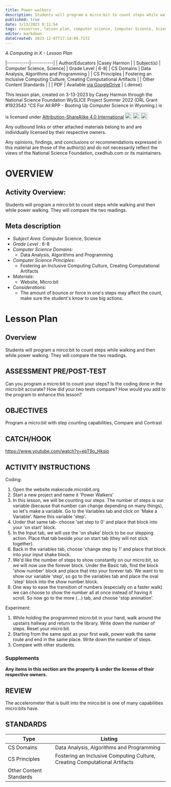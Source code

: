 ```yaml
---
title: Power walkers
description: Students will program a mirco:bit to count steps while walking and then while power walking. They will compare the two readings.
published: true
date: 3/13/2023 9:11:54
tags: resources, lesson plan, computer science, Computer Science, Science 
editor: markdown
dateCreated: 2023-12-07T17:14:09.717Z
---
```

*A Computing in X - Lesson Plan*

|-----------|-----------|
| Author/Educators |Casey Harmon |
| Subject(s) | Computer Science, Science|
| Grade Level | 6-8|
| CS Domains | Data Analysis, Algorithms and Programming |
| CS Principles | Fostering an Inclusive Computing Culture, Creating Computational Artifacts |
| Other Content Standards |  | 
| PDF | Available [via GoogleDrive](https://drive.google.com/open?id=13BjjAq5rU61uDk2yDNujabgrzghpjCfx) |
{.dense}






This lesson plan, created on 3-13-2023 by Casey Harmon through the National Science Foundation WySLICE Project Summer 2022 (DRL Grant #1923542 "CS For All:RPP - Booting Up Computer Science in Wyoming.) is  <p xmlns:cc="http://creativecommons.org/ns#" >  is licensed under <a href="http://creativecommons.org/licenses/by-sa/4.0/?ref=chooser-v1" target="_blank" rel="license noopener noreferrer" style="display:inline-block;">Attribution-ShareAlike 4.0 International<img style="height:22px!important;margin-left:3px;vertical-align:text-bottom;" src="https://mirrors.creativecommons.org/presskit/icons/cc.svg?ref=chooser-v1"><img style="height:22px!important;margin-left:3px;vertical-align:text-bottom;" src="https://mirrors.creativecommons.org/presskit/icons/by.svg?ref=chooser-v1"><img style="height:22px!important;margin-left:3px;vertical-align:text-bottom;" src="https://mirrors.creativecommons.org/presskit/icons/sa.svg?ref=chooser-v1"></a></p>


Any outbound links or other attached materials belong to and are individually licensed by their respective owners. 


Any opinions, findings, and conclusions or recommendations expressed in this material are those of the author(s) and do not necessarily reflect the views of the National Science Foundation, cxedhub.com or its maintainers.


# OVERVIEW
## Activity Overview:  
Students will program a mirco:bit to count steps while walking and then while power walking. They will compare the two readings.
## Meta description
+ *Subject Area:* Computer Science, Science 
+ *Grade Level :* 6-8 
+ *Computer Science Domains:*
   + Data Analysis, Algorithms and Programming
+ *Computer Science Principles:*
   + Fostering an Inclusive Computing Culture, Creating Computational Artifacts
+ *Materials:* 
   + Website, Micro:bit
+ *Considerations:*
   + The amount of bounce or force in one's steps may affect the count, make sure the student's know to use big actions.


# Lesson Plan
## Overview
Students will program a mirco:bit to count steps while walking and then while power walking. They will compare the two readings.
## ASSESSMENT PRE/POST-TEST
Can you program a micro:bit to count your steps? Is the coding done in the micro:bit accurate? How did your two tests compare? How would you add to the program to enhance this lesson?
## OBJECTIVES
Program a micro:bit with step counting capabilities, Compare and Contrast


## CATCH/HOOK
https://www.youtube.com/watch?v=epT9o_Hksio


## ACTIVITY INSTRUCTIONS
Coding:
1. Open the website makecode.microbit.org
2. Start a new project and name it 'Power Walkers'
3. In this lesson, we will be counting our steps. The number of steps is our variable (because that number can change depending on many things), so let's make a variable. Go to the Variables tab and click on 'Make a Variable'. Name this variable 'step'.
4. Under that same tab- choose 'set step to 0' and place that block into your 'on start' block.
5. In the Input tab, we will use the 'on shake' block to be our stepping action. Place that tab beside your on start tab (they will not stick together).
6. Back in the variables tab, choose 'change step by 1' and place that block into your input shake block.
7. We'd like the number of steps to show constantly on our micro:bit, so we will now use the forever block. Under the Basic tab, find the block 'show number' block and place that into your forever tab. We want to to show our variable 'step', so go to the variables tab and place the oval 'step' block into the show number block. 
8. One way to ease the transition of numbers (especially on a faster walk) we can choose to show the number all at once instead of having it scroll. So now go to the more (...)  tab, and choose 'stop animation'. 


Experiment:
1. While holding the programmed micro:bit in your hand, walk around the upstairs hallway and return to the library. Write down the number of steps. Reset your micro:bit.
2. Starting from the same spot as your first walk, power walk the same route and end in the same place. Write down the number of steps. 
3. Compare with other students.


### Supplements
**Any items in this section are the property & under the license of their respective owners.**






## REVIEW
The accelerometer that is built into the mirco:bit is one of many capabilities micro:bits have.
## STANDARDS        
| Type | Listing | 
|-----------|-----------|
| CS Domains  | Data Analysis, Algorithms and Programming|
| CS Principles   | Fostering an Inclusive Computing Culture, Creating Computational Artifacts|
| Other Content Standards |   |